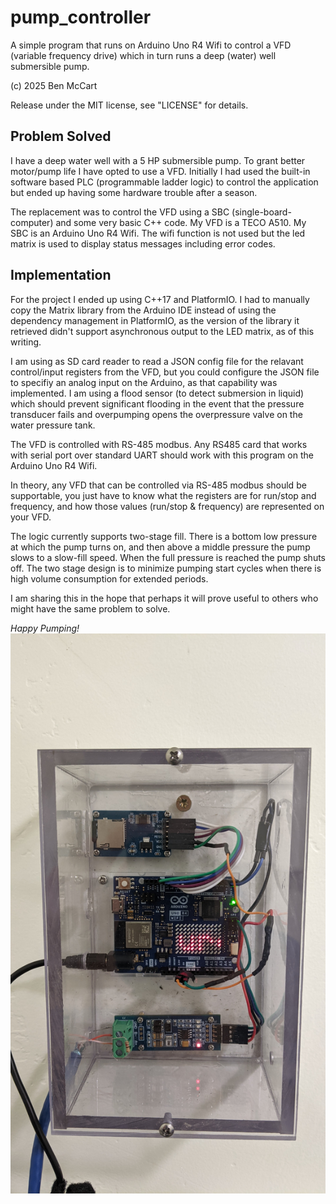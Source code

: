 # pump_controller

A simple program that runs on Arduino Uno R4 Wifi to control a VFD (variable frequency drive) which in turn runs a deep (water) well submersible pump.

(c) 2025 Ben McCart

Release under the MIT license, see "LICENSE" for details.


## Problem Solved
I have a deep water well with a 5 HP submersible pump.  To grant better motor/pump life I have opted to use a VFD.  Initially I had used the built-in software based PLC (programmable ladder logic) to control the application but ended up having some hardware trouble after a season.

The replacement was to control the VFD using a SBC (single-board-computer) and some very basic C++ code.  My VFD is a TECO A510.  My SBC is an Arduino Uno R4 Wifi.  The wifi function is not used but the led matrix is used to display status messages including error codes.

## Implementation
For the project I ended up using C++17 and PlatformIO.  I had to manually copy the Matrix library from the Arduino IDE instead of using the dependency management in PlatformIO, as the version of the library it retrieved didn't support asynchronous output to the LED matrix, as of this writing.

I am using as SD card reader to read a JSON config file for the relavant control/input registers from the VFD, but you could configure the JSON file to specifiy an analog input on the Arduino, as that capability was implemented.  I am using a flood sensor (to detect submersion in liquid) which should prevent significant flooding in the event that the pressure transducer fails and overpumping opens the overpressure valve on the water pressure tank.

The VFD is controlled with RS-485 modbus.  Any RS485 card that works with serial port over standard UART should work with this program on the Arduino Uno R4 Wifi.

In theory, any VFD that can be controlled via RS-485 modbus should be supportable, you just have to know what the registers are for run/stop and frequency, and how those values (run/stop & frequency) are represented on your VFD.

The logic currently supports two-stage fill.  There is a bottom low pressure at which the pump turns on, and then above a middle pressure the pump slows to a slow-fill speed.  When the full pressure is reached the pump shuts off.  The two stage design is to minimize pumping start cycles when there is high volume consumption for extended periods.

I am sharing this in the hope that perhaps it will prove useful to others who might have the same problem to solve.

*Happy Pumping!*
![hardware](hardware.jpg)

 
    
